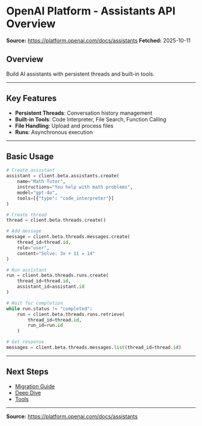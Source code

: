 # OpenAI Platform - Assistants API Overview

**Source:** https://platform.openai.com/docs/assistants
**Fetched:** 2025-10-11

## Overview

Build AI assistants with persistent threads and built-in tools.

---

## Key Features

- **Persistent Threads**: Conversation history management
- **Built-in Tools**: Code Interpreter, File Search, Function Calling
- **File Handling**: Upload and process files
- **Runs**: Asynchronous execution

---

## Basic Usage

```python
# Create assistant
assistant = client.beta.assistants.create(
    name="Math Tutor",
    instructions="You help with math problems",
    model="gpt-4o",
    tools=[{"type": "code_interpreter"}]
)

# Create thread
thread = client.beta.threads.create()

# Add message
message = client.beta.threads.messages.create(
    thread_id=thread.id,
    role="user",
    content="Solve: 3x + 11 = 14"
)

# Run assistant
run = client.beta.threads.runs.create(
    thread_id=thread.id,
    assistant_id=assistant.id
)

# Wait for completion
while run.status != "completed":
    run = client.beta.threads.runs.retrieve(
        thread_id=thread.id,
        run_id=run.id
    )

# Get response
messages = client.beta.threads.messages.list(thread_id=thread.id)
```

---

## Next Steps

- [Migration Guide](./migration-guide.md)
- [Deep Dive](./deep-dive.md)
- [Tools](./tools.md)

---

**Source:** https://platform.openai.com/docs/assistants
